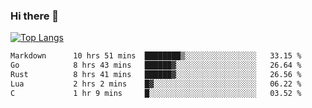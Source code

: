 ### Hi there 👋

<!--
**3Xpl0it3r/3Xpl0it3r** is a ✨ _special_ ✨ repository because its `README.md` (this file) appears on your GitHub profile.

Here are some ideas to get you started:

- 🔭 I’m currently working on ...
- 🌱 I’m currently learning ...
- 👯 I’m looking to collaborate on ...
- 🤔 I’m looking for help with ...
- 💬 Ask me about ...
- 📫 How to reach me: ...
- 😄 Pronouns: ...
- ⚡ Fun fact: ...
-->


[![Top Langs](https://github-readme-stats.vercel.app/api/top-langs/?username=3Xpl0it3r&layout=compact)](https://github.com/3Xpl0it3r/3Xpl0it3r)

<!--START_SECTION:waka-->

```txt
Markdown      10 hrs 51 mins  ████████▒░░░░░░░░░░░░░░░░   33.15 %
Go            8 hrs 43 mins   ██████▓░░░░░░░░░░░░░░░░░░   26.64 %
Rust          8 hrs 41 mins   ██████▓░░░░░░░░░░░░░░░░░░   26.56 %
Lua           2 hrs 2 mins    █▓░░░░░░░░░░░░░░░░░░░░░░░   06.22 %
C             1 hr 9 mins     █░░░░░░░░░░░░░░░░░░░░░░░░   03.52 %
```

<!--END_SECTION:waka-->
